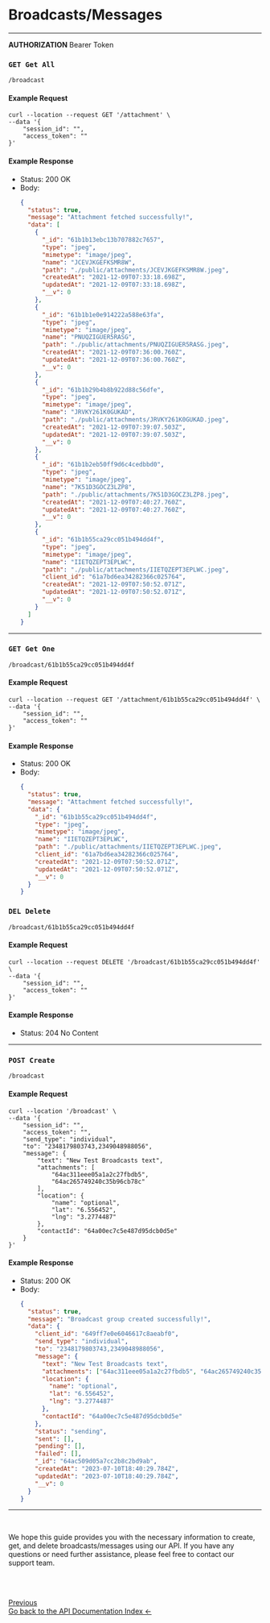 <head>
<link rel="stylesheet" href="../../style.css">
</head>

# Broadcasts/Messages

---

**AUTHORIZATION** Bearer Token

### `GET Get All`

```
/broadcast
```

#### Example Request

```shell
curl --location --request GET '/attachment' \
--data '{
    "session_id": "",
    "access_token": ""
}'
```

#### Example Response

- Status: 200 OK
- Body:
  ```json
  {
    "status": true,
    "message": "Attachment fetched successfully!",
    "data": [
      {
        "_id": "61b1b13ebc13b707882c7657",
        "type": "jpeg",
        "mimetype": "image/jpeg",
        "name": "JCEVJKGEFKSMR8W",
        "path": "./public/attachments/JCEVJKGEFKSMR8W.jpeg",
        "createdAt": "2021-12-09T07:33:18.698Z",
        "updatedAt": "2021-12-09T07:33:18.698Z",
        "__v": 0
      },
      {
        "_id": "61b1b1e0e914222a588e63fa",
        "type": "jpeg",
        "mimetype": "image/jpeg",
        "name": "PNUQZIGUER5RASG",
        "path": "./public/attachments/PNUQZIGUER5RASG.jpeg",
        "createdAt": "2021-12-09T07:36:00.760Z",
        "updatedAt": "2021-12-09T07:36:00.760Z",
        "__v": 0
      },
      {
        "_id": "61b1b29b4b8b922d88c56dfe",
        "type": "jpeg",
        "mimetype": "image/jpeg",
        "name": "JRVKY261K0GUKAD",
        "path": "./public/attachments/JRVKY261K0GUKAD.jpeg",
        "createdAt": "2021-12-09T07:39:07.503Z",
        "updatedAt": "2021-12-09T07:39:07.503Z",
        "__v": 0
      },
      {
        "_id": "61b1b2eb50ff9d6c4cedbbd0",
        "type": "jpeg",
        "mimetype": "image/jpeg",
        "name": "7K51D3GOCZ3LZP8",
        "path": "./public/attachments/7K51D3GOCZ3LZP8.jpeg",
        "createdAt": "2021-12-09T07:40:27.760Z",
        "updatedAt": "2021-12-09T07:40:27.760Z",
        "__v": 0
      },
      {
        "_id": "61b1b55ca29cc051b494dd4f",
        "type": "jpeg",
        "mimetype": "image/jpeg",
        "name": "IIETQZEPT3EPLWC",
        "path": "./public/attachments/IIETQZEPT3EPLWC.jpeg",
        "client_id": "61a7bd6ea34282366c025764",
        "createdAt": "2021-12-09T07:50:52.071Z",
        "updatedAt": "2021-12-09T07:50:52.071Z",
        "__v": 0
      }
    ]
  }
  ```

---

### `GET Get One`

```
/broadcast/61b1b55ca29cc051b494dd4f
```

#### Example Request

```shell
curl --location --request GET '/attachment/61b1b55ca29cc051b494dd4f' \
--data '{
    "session_id": "",
    "access_token": ""
}'
```

#### Example Response

- Status: 200 OK
- Body:
  ```json
  {
    "status": true,
    "message": "Attachment fetched successfully!",
    "data": {
      "_id": "61b1b55ca29cc051b494dd4f",
      "type": "jpeg",
      "mimetype": "image/jpeg",
      "name": "IIETQZEPT3EPLWC",
      "path": "./public/attachments/IIETQZEPT3EPLWC.jpeg",
      "client_id": "61a7bd6ea34282366c025764",
      "createdAt": "2021-12-09T07:50:52.071Z",
      "updatedAt": "2021-12-09T07:50:52.071Z",
      "__v": 0
    }
  }
  ```

### `DEL Delete`

```
/broadcast/61b1b55ca29cc051b494dd4f
```

#### Example Request

```shell
curl --location --request DELETE '/broadcast/61b1b55ca29cc051b494dd4f' \
--data '{
    "session_id": "",
    "access_token": ""
}'
```

#### Example Response

- Status: 204 No Content

---

### `POST Create`

```
/broadcast
```

#### Example Request

```shell
curl --location '/broadcast' \
--data '{
    "session_id": "",
    "access_token": "",
    "send_type": "individual",
    "to": "2348179803743,2349048988056",
    "message": {
        "text": "New Test Broadcasts text",
        "attachments": [
            "64ac311eee05a1a2c27fbdb5",
            "64ac265749240c35b96cb78c"
        ],
        "location": {
            "name": "optional",
            "lat": "6.556452",
            "lng": "3.2774487"
        },
        "contactId": "64a00ec7c5e487d95dcb0d5e"
    }
}'
```

#### Example Response

- Status: 200 OK
- Body:
  ```json
  {
    "status": true,
    "message": "Broadcast group created successfully!",
    "data": {
      "client_id": "649ff7e0e6046617c8aeabf0",
      "send_type": "individual",
      "to": "2348179803743,2349048988056",
      "message": {
        "text": "New Test Broadcasts text",
        "attachments": ["64ac311eee05a1a2c27fbdb5", "64ac265749240c35b96cb78c"],
        "location": {
          "name": "optional",
          "lat": "6.556452",
          "lng": "3.2774487"
        },
        "contactId": "64a00ec7c5e487d95dcb0d5e"
      },
      "status": "sending",
      "sent": [],
      "pending": [],
      "failed": [],
      "_id": "64ac509d05a7cc2b8c2bd9ab",
      "createdAt": "2023-07-10T18:40:29.784Z",
      "updatedAt": "2023-07-10T18:40:29.784Z",
      "__v": 0
    }
  }
  ```

---

<br>

We hope this guide provides you with the necessary information to create, get, and delete broadcasts/messages using our API. If you have any questions or need further assistance, please feel free to contact our support team.

<br> <br>

<footer>
  <a class="prev-page" href="../../api-documentation/index.md">Previous <br>
  Go back to the API Documentation Index &larr;</a>
</footer>
